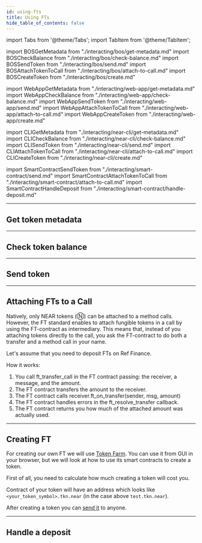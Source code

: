```yaml
---
id: using-fts
title: Using FTs
hide_table_of_contents: false
---
```


import Tabs from '@theme/Tabs';
import TabItem from '@theme/TabItem';

import BOSGetMetadata from "./interacting/bos/get-metadata.md"
import BOSCheckBalance from "./interacting/bos/check-balance.md"
import BOSSendToken from "./interacting/bos/send.md"
import BOSAttachTokenToCall from "./interacting/bos/attach-to-call.md"
import BOSCreateToken from "./interacting/bos/create.md"

import WebAppGetMetadata from "./interacting/web-app/get-metadata.md"
import WebAppCheckBalance from "./interacting/web-app/check-balance.md"
import WebAppSendToken from "./interacting/web-app/send.md"
import WebAppAttachTokenToCall from "./interacting/web-app/attach-to-call.md"
import WebAppCreateToken from "./interacting/web-app/create.md"

import CLIGetMetadata from "./interacting/near-cli/get-metadata.md"
import CLICheckBalance from "./interacting/near-cli/check-balance.md"
import CLISendToken from "./interacting/near-cli/send.md"
import CLIAttachTokenToCall from "./interacting/near-cli/attach-to-call.md"
import CLICreateToken from "./interacting/near-cli/create.md"

import SmartContractSendToken from "./interacting/smart-contract/send.md"
import SmartContractAttachTokenToCall from "./interacting/smart-contract/attach-to-call.md"
import SmartContractHandleDeposit from "./interacting/smart-contract/handle-deposit.md"

---

## Get token metadata

<Tabs groupId="code-tabs">
  <TabItem value="NEAR Component" label="NEAR Component" default>
    <BOSGetMetadata />
  </TabItem>
  <TabItem value="Web App" label="Web App">
    <WebAppGetMetadata />
  </TabItem>
  <TabItem value="Near CLI" label="Near CLI">
    <CLIGetMetadata />
  </TabItem>
</Tabs>

---

## Check token balance

<Tabs groupId="code-tabs">
  <TabItem value="NEAR Component" label="NEAR Component" default>
    <BOSCheckBalance />
  </TabItem>
  <TabItem value="Web App" label="Web App">
    <WebAppCheckBalance />
  </TabItem>
  <TabItem value="Near CLI" label="Near CLI">
    <CLICheckBalance />
  </TabItem>
</Tabs>

---

## Send token

<Tabs groupId="code-tabs">
  <TabItem value="NEAR Component" label="NEAR Component" default>
    <BOSSendToken />
  </TabItem>
  <TabItem value="Web App" label="Web App">
    <WebAppSendToken />
  </TabItem>
  <TabItem value="Near CLI" label="Near CLI">
    <CLISendToken />
  </TabItem>
  <TabItem value="Smart Contract" label="Smart Contract" default>
    <SmartContractSendToken />
  </TabItem>
</Tabs>

---

## Attaching FTs to a Call

Natively, only NEAR tokens (Ⓝ) can be attached to a method calls. However, the FT standard enables to attach fungible tokens in a call by using the FT-contract as intermediary. This means that, instead of you attaching tokens directly to the call, you ask the FT-contract to do both a transfer and a method call in your name.

Let's assume that you need to deposit FTs on Ref Finance.

<Tabs groupId="code-tabs">
  <TabItem value="NEAR Component" label="NEAR Component" default>
    <BOSAttachTokenToCall />
  </TabItem>
  <TabItem value="Web App" label="Web App">
    <WebAppAttachTokenToCall />
  </TabItem>
  <TabItem value="Near CLI" label="Near CLI">
    <CLIAttachTokenToCall />
  </TabItem>
  <TabItem value="Smart Contract" label="Smart Contract" default>
    <SmartContractAttachTokenToCall />
  </TabItem>
</Tabs>

How it works:

1. You call ft_transfer_call in the FT contract passing: the receiver, a message, and the amount.
2. The FT contract transfers the amount to the receiver.
3. The FT contract calls receiver.ft_on_transfer(sender, msg, amount)
4. The FT contract handles errors in the ft_resolve_transfer callback.
5. The FT contract returns you how much of the attached amount was actually used.

---

## Creating FT

For creating our own FT we will use [Token Farm](https://tkn.farm/). You can use it from GUI in your browser, but we will look at how to use its smart contracts to create a token.

First of all, you need to calculate how much creating a token will cost you.

<Tabs groupId="code-tabs">
  <TabItem value="NEAR Component" label="NEAR Component" default>
    <BOSCreateToken />
  </TabItem>
  <TabItem value="Web App" label="Web App">
    <WebAppCreateToken />
  </TabItem>
  <TabItem value="Near CLI" label="Near CLI">
    <CLICreateToken />
  </TabItem>
</Tabs>

Contract of your token will have an address which looks like `<your_token_symbol>.tkn.near` (in the case above `test.tkn.near`).

After creating a token you can [send it](#send-tokens) to anyone.

---

## Handle a deposit

<Tabs groupId="code-tabs">
  <TabItem value="Smart Contract" label="Smart Contract" default>
    <SmartContractHandleDeposit />
  </TabItem>
</Tabs>